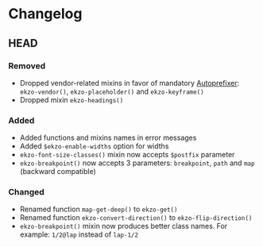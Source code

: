 # Changelog

## HEAD
### Removed
- Dropped vendor-related mixins in favor of mandatory [Autoprefixer](https://github.com/postcss/autoprefixer): `ekzo-vendor()`, `ekzo-placeholder()` and `ekzo-keyframe()`
- Dropped mixin `ekzo-headings()`
### Added
- Added functions and mixins names in error messages
- Added `$ekzo-enable-widths` option for widths
- `ekzo-font-size-classes()` mixin now accepts `$postfix` parameter
- `ekzo-breakpoint()` now accepts 3 parameters: `breakpoint`, `path` and `map` (backward compatible)
### Changed
- Renamed function `map-get-deep()` to `ekzo-get()`
- Renamed function `ekzo-convert-direction()` to `ekzo-flip-direction()`
- `ekzo-breakpoint()` mixin now produces better class names. For example: `1/2@lap` instead of `lap-1/2`
